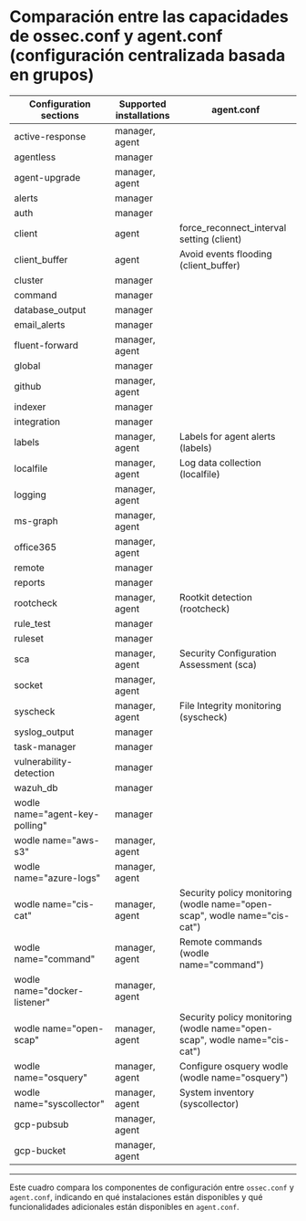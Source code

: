 # Comparación entre las capacidades de ossec.conf y agent.conf (configuración centralizada basada en grupos)

| **Configuration sections**         | **Supported installations**  | **agent.conf**                                               |
| ---------------------------------- | ---------------------------- | ------------------------------------------------------------ |
| active-response                    | manager, agent                |                                                              |
| agentless                          | manager                       |                                                              |
| agent-upgrade                      | manager, agent                |                                                              |
| alerts                             | manager                       |                                                              |
| auth                               | manager                       |                                                              |
| client                             | agent                         | force_reconnect_interval setting (client)                    |
| client_buffer                      | agent                         | Avoid events flooding (client_buffer)                        |
| cluster                            | manager                       |                                                              |
| command                            | manager                       |                                                              |
| database_output                    | manager                       |                                                              |
| email_alerts                       | manager                       |                                                              |
| fluent-forward                     | manager, agent                |                                                              |
| global                             | manager                       |                                                              |
| github                             | manager, agent                |                                                              |
| indexer                            | manager                       |                                                              |
| integration                        | manager                       |                                                              |
| labels                             | manager, agent                | Labels for agent alerts (labels)                             |
| localfile                          | manager, agent                | Log data collection (localfile)                              |
| logging                            | manager, agent                |                                                              |
| ms-graph                           | manager, agent                |                                                              |
| office365                          | manager, agent                |                                                              |
| remote                             | manager                       |                                                              |
| reports                            | manager                       |                                                              |
| rootcheck                          | manager, agent                | Rootkit detection (rootcheck)                                |
| rule_test                          | manager                       |                                                              |
| ruleset                            | manager                       |                                                              |
| sca                                | manager, agent                | Security Configuration Assessment (sca)                      |
| socket                             | manager, agent                |                                                              |
| syscheck                           | manager, agent                | File Integrity monitoring (syscheck)                         |
| syslog_output                      | manager                       |                                                              |
| task-manager                       | manager                       |                                                              |
| vulnerability-detection             | manager                       |                                                              |
| wazuh_db                           | manager                       |                                                              |
| wodle name="agent-key-polling"     | manager                       |                                                              |
| wodle name="aws-s3"                | manager, agent                |                                                              |
| wodle name="azure-logs"            | manager, agent                |                                                              |
| wodle name="cis-cat"               | manager, agent                | Security policy monitoring (wodle name="open-scap", wodle name="cis-cat") |
| wodle name="command"               | manager, agent                | Remote commands (wodle name="command")                       |
| wodle name="docker-listener"       | manager, agent                |                                                              |
| wodle name="open-scap"             | manager, agent                | Security policy monitoring (wodle name="open-scap", wodle name="cis-cat") |
| wodle name="osquery"               | manager, agent                | Configure osquery wodle (wodle name="osquery")               |
| wodle name="syscollector"          | manager, agent                | System inventory (syscollector)                              |
| gcp-pubsub                         | manager, agent                |                                                              |
| gcp-bucket                         | manager, agent                |                                                              |

---

Este cuadro compara los componentes de configuración entre `ossec.conf` y `agent.conf`, indicando en qué instalaciones están disponibles y qué funcionalidades adicionales están disponibles en `agent.conf`.
